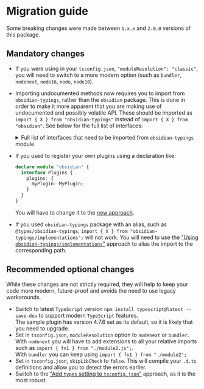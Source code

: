 # Migration guide

Some breaking changes were made between `1.x.x` and `2.0.0` versions of this package.

## Mandatory changes

- If you were using in your `tsconfig.json`, `"moduleResolution": "classic"`, you will need to switch to a more modern option (such as `bundler`, `nodenext`, `node16`, `node`, `node10`).
- Importing undocumented methods now requires you to import from `obsidian-typings`, rather than the `obsidian` package. This is done in order to make it more apparent that you are making use of undocumented and possibly volatile API. These should be imported as `import { X } from "obsidian-typings"` instead of `import { X } from "obsidian"`. See below for the full list of interfaces:

  <details>
    <summary>Full list of interfaces that need to be imported from <code>obsidian-typings</code> module</summary>
    <pre><code>AbstractSearchComponent
  Account
  AppMenuBarManager
  AppVaultConfig
  AppVaultConfigHotkeysRecord
  AudioRecorderPluginInstance
  BacklinkPluginInstance
  BaseEditor
  BookmarksPluginInstance
  CanvasConnection
  CanvasLeaf
  CanvasNode
  CanvasPluginInstance
  CanvasView
  ClipBoardManager
  CommandPalettePluginInstance
  Commands
  CommandsCommandsRecord
  CommandsEditorCommandsRecord
  ConfigItem
  CustomArrayDict
  CustomArrayDictDataRecord
  CustomCSS
  CustomCSSThemesRecord
  CustomCSSUpdatesRecord
  DailyNotesPluginInstance
  DataAdapterFilesRecord
  DataAdapterWatchersRecord
  Draggable
  DragManager
  DragStartEvent
  DropResult
  EditorSearchComponent
  EditorStatusPluginInstance
  EditorSuggests
  EmbedContext
  EmbeddableConstructor
  EmbeddedEditorView
  EmbedRegistry
  EmbedRegistryEmbedByExtensionRecord
  FileCacheEntry
  FileEntry
  FileExplorerLeaf
  FileExplorerPluginInstance
  FileExplorerView
  FileExplorerViewFileItemsRecord
  FileRecoveryPluginInstance
  FileSuggest
  FileSuggestManager
  FileTreeItem
  FoldInfo
  FoldManager
  FootnoteCache
  GlobalSearchLeaf
  GlobalSearchPluginInstance
  GraphPluginInstance
  HotkeyManager
  HotkeyManagerCustomKeysRecord
  HotkeyManagerDefaultKeysRecord
  HotkeysSettingTab
  HoverLinkEvent
  IFramedMarkdownEditor
  ImportedAttachments
  InfinityScroll
  InternalPlugin
  InternalPluginInstance
  InternalPluginNameInstancesMapping
  InternalPluginNameType
  InternalPlugins
  InternalPluginsConfigRecord
  KeyScope
  LeafEntry
  LinkChangeUpdate
  LinkUpdate
  LinkUpdaters
  LoadProgress
  MarkdownBaseView
  MarkdownImporterPluginInstance
  MarkdownScrollableEditView
  MenuSubmenuConfigRecord
  MetadataCacheFileCacheRecord
  MetadataCacheMetadataCacheRecord
  MetadataEditor
  MetadataEditorProperty
  MetadataTypeManager
  MetadataTypeManagerPropertiesRecord
  MetadataTypeManagerRegisteredTypeWidgetsRecord
  MetadataTypeManagerTypesRecord
  MetadataWidget
  MobileNavbar
  MobileToolbar
  NoteComposerPluginInstance
  ObsidianDOM
  ObsidianTouchEvent
  OutgoingLinkPluginInstance
  OutlinePluginInstance
  PagePreviewPluginInstance
  Plugins
  PluginsManifestsRecord
  PluginsPluginsRecord
  PluginUpdateManifest
  PositionedReference
  PropertiesPluginInstance
  PropertyEntryData
  PropertyInfo
  PropertyRenderContext
  PropertyWidget
  PropertyWidgetType
  PublishPluginInstance
  RandomNotePluginInstance
  ReadViewRenderer
  RecentFileTracker
  RendererSection
  Runnable
  SearchCursor
  SerializedWorkspace
  SerializedWorkspaceLeftRibbonHiddenItemsRecord
  SlashCommandPluginInstance
  SlidesPluginInstance
  StateHistory
  SuggestionContainer
  SwitcherPluginInstance
  SyncPluginInstance
  TableCell
  TableCellEditor
  TableEditor
  TagPanePluginInstance
  TemplatesPluginInstance
  ThemeManifest
  Token
  Tree
  TreeItem
  TreeNode
  VaultFileMapRecord
  ViewRegistry
  ViewRegistryTypeByExtensionRecord
  ViewRegistryViewByTypeRecord
  WeakMapWrapper
  WidgetEditorView
  WindowSelection
  WordCountPluginInstance
  WorkspaceHoverLinkSourcesRecord
  WorkspacesPluginInstance
  ZkPrefixerPluginInstance
  </code></pre>
  </details>

- If you used to register your own plugins using a declaration like:

    ```ts
    declare module "obsidian" {
      interface Plugins {
        plugins: {
          myPlugin: MyPlugin;
        }
      }
    }
    ```

    You will have to change it to the [new approach](https://github.com/Fevol/obsidian-typings/blob/main/README.md#extend-with-your-own-typings).

- If you used `obsidian-typings` package with an alias, such as `@types/obsidian-typings`, `import { X } from "obsidian-typings/implementations";` will not work. You will need to use the ["Using `obsidian-typings/implementations`"](https://github.com/Fevol/obsidian-typings/blob/main/README.md#using-obsidian-typings-implementations) approach to alias the import to the corresponding path.

## Recommended optional changes

While these changes are not strictly required, they will help to keep your code more modern, future-proof and avoids the need to use legacy workarounds.

- Switch to latest `TypeScript` version `npm install typescript@latest --save-dev` to support modern `TypeScript` features.<br>The sample plugin has version 4.7.6 set as its default, so it is likely that you need to upgrade. 
- Set in `tsconfig.json`, `moduleResolution` option to `nodenext` or `bundler`. <br>With `nodenext` you will have to add extensions to all your relative imports such as `import { fn1 } from "./module2.js";`. <br>With `bundler` you can keep using `import { fn1 } from "./module2";`
- Set in `tsconfig.json`, `skipLibCheck` to `false`. This will compile your `.d.ts` definitions and allow you to detect the errors earlier.
- Switch to the ["Add `types` setting to `tsconfig.json`"](https://github.com/Fevol/obsidian-typings/blob/main/README.md#add-types-setting-to-tsconfig-json) approach, as it is the most robust.
